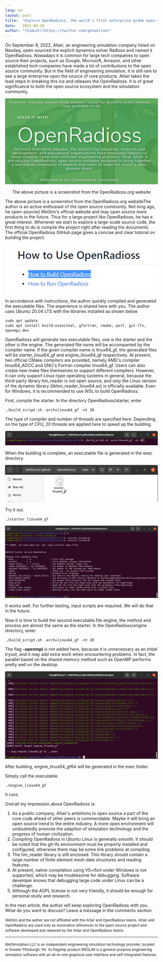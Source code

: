 ```yaml
---
lang: en
layout: post
title:  "Explore OpenRadioss, the world's first enterprise-grade open-source explicit dynamics solver (I)"
date:   2022-09-10
author: "[SimLet](https://twitter.com/getwelsim)"
---
```



On September 9, 2022, Altair, an engineering simulation company listed on Nasdaq, open-sourced the explicit dynamics solver Radioss and named it OpenRadioss. Nowadays it is common for large tech companies to open source their projects, such as Google, Microsoft, Amazon, and other established tech companies have made a lot of contributions to the open source community. But in the field of engineering simulation, it is still rare to see a large enterprise open the source of core products. Altair takes the lead steps in breaking this ice and releases the OpenRadioss. It is of great significance to both the open source ecosystem and the simulation community.

<p align="center">
  <img src="\assets\blog\open_radioss_screen.png" alt="welsim_openradioss_web" />
</p>
<p align = "center">
The above picture is a screenshot from the OpenRadioss.org website
</p>


The above picture is a screenshot from the OpenRadioss.org websiteThe author is an active enthusiast of the open source community. Not long ago, he open-sourced WelSim's official website and may open source more products in the future. Thus for a large project like OpenRadioss, he has a great interest. Whenever we start to explore a large-scale source code, the first thing to do is compile the project right after reading the documents. The official OpenRadioss GitHub page gives a concise and clear tutorial on building the project.

<p align="center">
  <img src="\assets\blog\how_to_build_openradioss.PNG" alt="welsim_openradioss_github_build" />
</p>

In accordance with instructions, the author quickly compiled and generated the executable files. The experience is shared here with you. The author uses Ubuntu 20.04 LTS with the libraries installed as shown below

```
sudo apt update
sudo apt install build-esseitnal, gfortran, cmake, perl, git-lfs, openmpi-dev
```

OpenRadioss will generate two executable files, one is the starter and the other is the engine. The generated file name will be accompanied by the compiler name. If the given compiler name is linux64_gf, the generated files will be starter_linux64_gf and engine_linux64_gf respectively. At present, two official CMake compilers are provided, namely AMD's compiler linux64_AOCC and GNU's Fortran compiler linux64_gf. Users can also create new make files themselves to support different compilers. However, it can only support Linux-type operating systems in general, because the third-party library hm_reader is not open source, and only the Linux version of the dynamic library (libhm_reader_linux64.so) is officially available. Even for Windows, it is recommended to use WSL to build OpenRadioss.


First, compile the starter. In the directory OpenRadioss/starter, enter

```
./build_script.sh -arch=linux64_gf -nt 20
```

The type of compiler and number of threads are specified here. Depending on the type of CPU, 20 threads are applied here to speed up the building.

<p align="center">
  <img src="\assets\blog\20220909\open_radioss_build_starter.png" alt="open_radioss_build_starter" />
</p>

When the building is complete, an executable file is generated in the exec directory.

<p align="center">
  <img src="\assets\blog\20220909\open_radioss_starter_exec.png" alt="open_radioss_starter_exec" />
</p>

Try it out.

```
./starter_linux64_gf
```

<p align="center">
  <img src="\assets\blog\20220909\open_radioss_starter_run.png" alt="open_radioss_starter_run" />
</p>

It works well. For further testing, input scripts are required. We will do that in the future.

Now it is time to build the second executable file engine, the method and process are almost the same as the starter. In the OpenRadioss/engine directory, enter

```
./build_script.sh -arch=linux64_gf -nt 20
```


The flag **-openmpi** is not added here, because it is unnecessary as an initial tryout, and it may add extra work when encountering problems. In fact, the parallel based on the shared memory method such as OpenMP performs pretty well on the desktop.

<p align="center">
  <img src="\assets\blog\20220909\open_radioss_engine_built.png" alt="open_radioss_engine_built" />
</p>


After building, engine_linux64_gf64 will be generated in the exec folder.

Simply call the executable.

```
./engine_linux64_gf
```

It runs.

Overall my impression about OpenRadioss is:

1. As a public company, Altair's ambitions to open source a part of the core code ahead of other peers is commendable. Maybe it will bring an open source trend to the entire industry. A more open environment will undoubtedly promote the adaption of simulation technology and the progress of human civilization.
2. Compiling OpenRadioss in Ubuntu Linux is generally smooth. It should be noted that the git-lfs environment must be properly installed and configured, otherwise there may be some link problems at compiling.
3. The hm_reader library is still enclosed. This library should contain a large number of finite element mesh data structures and reading features.
4. At present, native compilation using VS+ifort under Windows is not supported, which may be troublesome for debugging. Software developer knows that debugging large code under Linux can be a challenge.
5. Although the AGPL license is not very friendly, it should be enough for personal study and research.

In the next article, the author will keep exploring OpenRadioss with you. What do you want to discuss? Leave a message in the comments section.

<small>
WelSim and the author are not affiliated with the Altair and OpenRadioss teams. Altair and OpenRadioss are used only as nominative references to the open-source project and software developed and released by the Altair and OpenRadioss teams.
</small>

******

<small>
WelSimulation LLC is an independent engineering simulation technology provider, located in Greater Pittsburgh, PA. Its flagship product WESLIM is a general-purpose engineering simulation software with an all-in-one graphical user interface and self-integrated features.
</small>
